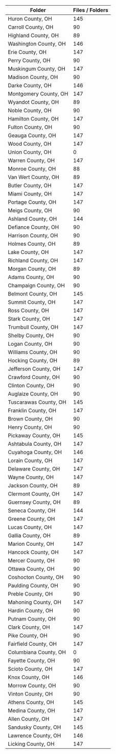 | Folder                |   Files / Folders |
|-----------------------|-------------------|
| Huron County, OH      |               145 |
| Carroll County, OH    |                90 |
| Highland County, OH   |                89 |
| Washington County, OH |               146 |
| Erie County, OH       |               147 |
| Perry County, OH      |                90 |
| Muskingum County, OH  |               147 |
| Madison County, OH    |                90 |
| Darke County, OH      |               146 |
| Montgomery County, OH |               147 |
| Wyandot County, OH    |                89 |
| Noble County, OH      |                90 |
| Hamilton County, OH   |               147 |
| Fulton County, OH     |                90 |
| Geauga County, OH     |               147 |
| Wood County, OH       |               147 |
| Union County, OH      |                 0 |
| Warren County, OH     |               147 |
| Monroe County, OH     |                88 |
| Van Wert County, OH   |                89 |
| Butler County, OH     |               147 |
| Miami County, OH      |               147 |
| Portage County, OH    |               147 |
| Meigs County, OH      |                90 |
| Ashland County, OH    |               144 |
| Defiance County, OH   |                90 |
| Harrison County, OH   |                90 |
| Holmes County, OH     |                89 |
| Lake County, OH       |               147 |
| Richland County, OH   |               147 |
| Morgan County, OH     |                89 |
| Adams County, OH      |                90 |
| Champaign County, OH  |                90 |
| Belmont County, OH    |               145 |
| Summit County, OH     |               147 |
| Ross County, OH       |               147 |
| Stark County, OH      |               147 |
| Trumbull County, OH   |               147 |
| Shelby County, OH     |                90 |
| Logan County, OH      |                90 |
| Williams County, OH   |                90 |
| Hocking County, OH    |                89 |
| Jefferson County, OH  |               147 |
| Crawford County, OH   |                90 |
| Clinton County, OH    |                90 |
| Auglaize County, OH   |                90 |
| Tuscarawas County, OH |               145 |
| Franklin County, OH   |               147 |
| Brown County, OH      |                90 |
| Henry County, OH      |                90 |
| Pickaway County, OH   |               145 |
| Ashtabula County, OH  |               147 |
| Cuyahoga County, OH   |               146 |
| Lorain County, OH     |               147 |
| Delaware County, OH   |               147 |
| Wayne County, OH      |               147 |
| Jackson County, OH    |                89 |
| Clermont County, OH   |               147 |
| Guernsey County, OH   |                89 |
| Seneca County, OH     |               144 |
| Greene County, OH     |               147 |
| Lucas County, OH      |               147 |
| Gallia County, OH     |                89 |
| Marion County, OH     |               147 |
| Hancock County, OH    |               147 |
| Mercer County, OH     |                90 |
| Ottawa County, OH     |                90 |
| Coshocton County, OH  |                90 |
| Paulding County, OH   |                90 |
| Preble County, OH     |                90 |
| Mahoning County, OH   |               147 |
| Hardin County, OH     |                90 |
| Putnam County, OH     |                90 |
| Clark County, OH      |               147 |
| Pike County, OH       |                90 |
| Fairfield County, OH  |               147 |
| Columbiana County, OH |                 0 |
| Fayette County, OH    |                90 |
| Scioto County, OH     |               147 |
| Knox County, OH       |               146 |
| Morrow County, OH     |                90 |
| Vinton County, OH     |                90 |
| Athens County, OH     |               145 |
| Medina County, OH     |               147 |
| Allen County, OH      |               147 |
| Sandusky County, OH   |               145 |
| Lawrence County, OH   |               146 |
| Licking County, OH    |               147 |